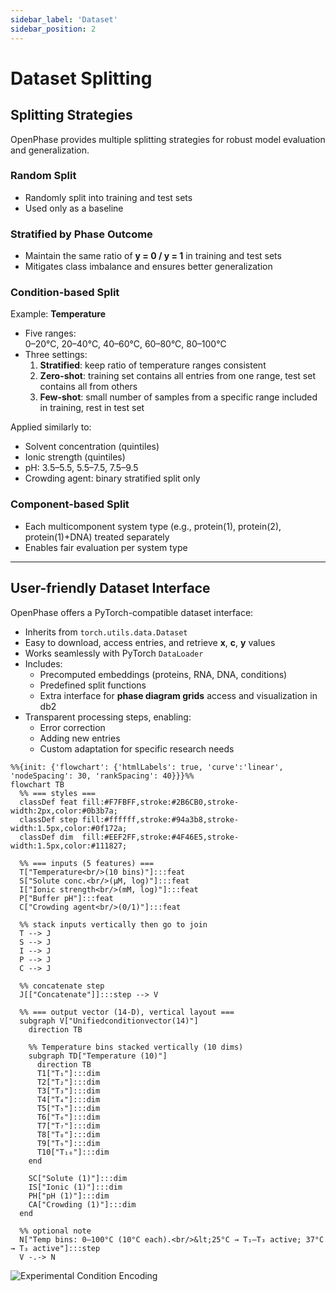 ```yaml
---
sidebar_label: 'Dataset'
sidebar_position: 2
---
```


# Dataset Splitting


## Splitting Strategies

OpenPhase provides multiple splitting strategies for robust model evaluation and generalization.

### Random Split
- Randomly split into training and test sets
- Used only as a baseline

### Stratified by Phase Outcome
- Maintain the same ratio of **y = 0 / y = 1** in training and test sets  
- Mitigates class imbalance and ensures better generalization

### Condition-based Split
Example: **Temperature**
- Five ranges:  
  0–20°C, 20–40°C, 40–60°C, 60–80°C, 80–100°C
- Three settings:
  1. **Stratified**: keep ratio of temperature ranges consistent
  2. **Zero-shot**: training set contains all entries from one range, test set contains all from others
  3. **Few-shot**: small number of samples from a specific range included in training, rest in test set  

Applied similarly to:
- Solvent concentration (quintiles)
- Ionic strength (quintiles)
- pH: 3.5–5.5, 5.5–7.5, 7.5–9.5
- Crowding agent: binary stratified split only

### Component-based Split
- Each multicomponent system type (e.g., protein(1), protein(2), protein(1)+DNA) treated separately
- Enables fair evaluation per system type

---

## User-friendly Dataset Interface

OpenPhase offers a PyTorch-compatible dataset interface:
- Inherits from `torch.utils.data.Dataset`
- Easy to download, access entries, and retrieve **x**, **c**, **y** values
- Works seamlessly with PyTorch `DataLoader`
- Includes:
  - Precomputed embeddings (proteins, RNA, DNA, conditions)
  - Predefined split functions
  - Extra interface for **phase diagram grids** access and visualization in db2
- Transparent processing steps, enabling:
  - Error correction
  - Adding new entries
  - Custom adaptation for specific research needs

```mermaid
%%{init: {'flowchart': {'htmlLabels': true, 'curve':'linear', 'nodeSpacing': 30, 'rankSpacing': 40}}}%%
flowchart TB
  %% === styles ===
  classDef feat fill:#F7FBFF,stroke:#2B6CB0,stroke-width:2px,color:#0b3b7a;
  classDef step fill:#ffffff,stroke:#94a3b8,stroke-width:1.5px,color:#0f172a;
  classDef dim  fill:#EEF2FF,stroke:#4F46E5,stroke-width:1.5px,color:#111827;

  %% === inputs (5 features) ===
  T["Temperature<br/>(10 bins)"]:::feat
  S["Solute conc.<br/>(μM, log)"]:::feat
  I["Ionic strength<br/>(mM, log)"]:::feat
  P["Buffer pH"]:::feat
  C["Crowding agent<br/>(0/1)"]:::feat

  %% stack inputs vertically then go to join
  T --> J
  S --> J
  I --> J
  P --> J
  C --> J

  %% concatenate step
  J[["Concatenate"]]:::step --> V

  %% === output vector (14-D), vertical layout ===
  subgraph V["Unifiedconditionvector(14)"]
    direction TB

    %% Temperature bins stacked vertically (10 dims)
    subgraph TD["Temperature (10)"]
      direction TB
      T1["T₁"]:::dim
      T2["T₂"]:::dim
      T3["T₃"]:::dim
      T4["T₄"]:::dim
      T5["T₅"]:::dim
      T6["T₆"]:::dim
      T7["T₇"]:::dim
      T8["T₈"]:::dim
      T9["T₉"]:::dim
      T10["T₁₀"]:::dim
    end

    SC["Solute (1)"]:::dim
    IS["Ionic (1)"]:::dim
    PH["pH (1)"]:::dim
    CA["Crowding (1)"]:::dim
  end

  %% optional note
  N["Temp bins: 0–100°C (10°C each).<br/>&lt;25°C → T₁–T₃ active; 37°C → T₃ active"]:::step
  V -.-> N
```

![Experimental Condition Encoding](/img/A_flowchart_illustrates_the_encoding_of_experiment.png)
